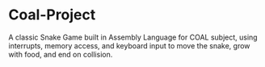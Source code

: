 # Coal-Project
A classic Snake Game built in Assembly Language for COAL subject, using interrupts, memory access, and keyboard input to move the snake, grow with food, and end on collision.
